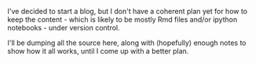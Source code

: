 I've decided to start a blog, but I don't have a coherent
plan yet for how to keep the content - which is likely to
be mostly Rmd files and/or ipython notebooks - under version
control.

I'll be dumping all the source here, along with (hopefully)
enough notes to show how it all works, until I come up with
a better plan.
